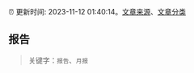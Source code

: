 :alarm_clock: 更新时间: 2023-11-12 01:40:14。[文章来源](/README.md)、[文章分类](/TAGS.md)

## 报告


> 关键字：`报告`、`月报`



